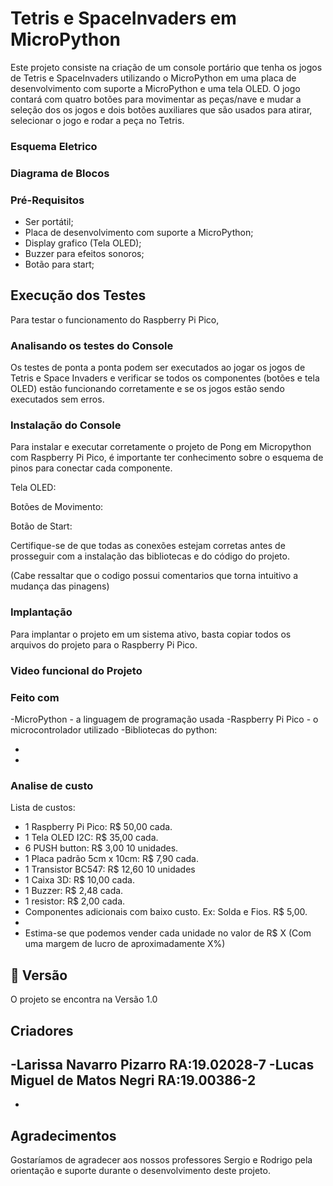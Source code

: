 # Tetris e SpaceInvaders em MicroPython

Este projeto consiste na criação de um console portário que tenha os jogos de Tetris e SpaceInvaders utilizando o MicroPython em uma placa de desenvolvimento com suporte a MicroPython e uma tela OLED. O jogo contará com quatro botões para movimentar as peças/nave e mudar a seleção dos os jogos e dois botões auxiliares que são usados para atirar, selecionar o jogo e rodar a peça no Tetris.


### Esquema Eletrico



### Diagrama de Blocos



### Pré-Requisitos

- Ser portátil;
- Placa de desenvolvimento com suporte a MicroPython;
- Display grafico (Tela OLED);
- Buzzer para efeitos sonoros;
- Botão para start;

## Execução dos Testes
Para testar o funcionamento do Raspberry Pi Pico,

### Analisando os testes do Console
Os testes de ponta a ponta podem ser executados ao jogar os jogos de Tetris e Space Invaders e verificar se todos os componentes (botões e tela OLED) estão funcionando corretamente e se os jogos estão sendo executados sem erros.

### Instalação do Console
Para instalar e executar corretamente o projeto de Pong em Micropython com Raspberry Pi Pico, é importante ter conhecimento sobre o esquema de pinos para conectar cada componente.

Tela OLED: 

Botões de Movimento:

Botão de Start:


Certifique-se de que todas as conexões estejam corretas antes de prosseguir com a instalação das bibliotecas e do código do projeto.

(Cabe ressaltar que o codigo possui comentarios que torna intuitivo a mudança das pinagens)

### Implantação

Para implantar o projeto em um sistema ativo, basta copiar todos os arquivos do projeto para o Raspberry Pi Pico.

### Video funcional do Projeto










### Feito com
-MicroPython - a linguagem de programação usada
-Raspberry Pi Pico - o microcontrolador utilizado
-Bibliotecas do python:

 -
 -

### Analise de custo
Lista de custos:

- 1 Raspberry Pi Pico: R$ 50,00 cada.  
- 1 Tela OLED I2C: R$ 35,00 cada.
- 6 PUSH button: R$ 3,00 10 unidades.
- 1 Placa padrão 5cm x 10cm: R$ 7,90 cada.
- 1 Transistor BC547: R$ 12,60 10 unidades
- 1 Caixa 3D: R$ 10,00 cada.
- 1 Buzzer: R$ 2,48 cada.
- 1 resistor: R$ 2,00 cada.
- Componentes adicionais com baixo custo. Ex: Solda e Fios. R$ 5,00.
- 
- Estima-se que podemos vender cada unidade no valor de R$ X (Com uma margem de lucro de aproximadamente X%)

## 📌 Versão

O projeto se encontra na Versão 1.0

## Criadores
-Larissa Navarro Pizarro RA:19.02028-7
-Lucas Miguel de Matos Negri RA:19.00386-2
-
-

## Agradecimentos

Gostaríamos de agradecer aos nossos professores Sergio e Rodrigo pela orientação e suporte durante o desenvolvimento deste projeto.

